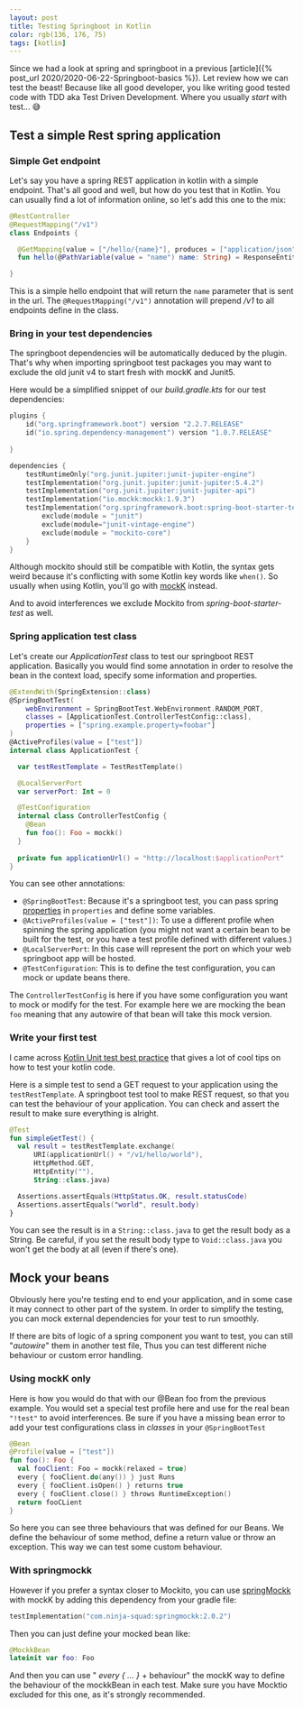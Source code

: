 ```yaml
---
layout: post
title: Testing Springboot in Kotlin
color: rgb(136, 176, 75)
tags: [kotlin]
---
```



Since we had a look at spring and springboot in a previous [article]({% post_url 2020/2020-06-22-Springboot-basics %}).
Let review how we can test the beast! 
Because like all good developer, you like writing good tested code with TDD aka Test Driven Development.
Where you usually _start_ with test... 😅 

## Test a simple Rest spring application

### Simple Get endpoint

Let's say you have a spring REST application in kotlin with a simple endpoint.
That's all good and well, but how do you test that in Kotlin. 
You can usually find a lot of information online, so let's add this one to the mix:

```kotlin
@RestController
@RequestMapping("/v1")
class Endpoints {

  @GetMapping(value = ["/hello/{name}"], produces = ["application/json"])
  fun hello(@PathVariable(value = "name") name: String) = ResponseEntity(name), HttpStatus.OK)

}
```

This is a simple hello endpoint that will return the `name` parameter that is sent in the url.
The `@RequestMapping("/v1")` annotation will prepend _/v1_ to all endpoints define in the class.

### Bring in your test dependencies

The springboot dependencies will be automatically deduced by the plugin.
That's why when importing springboot test packages you may want to exclude the old junit v4 
to start fresh with mockK and Junit5.

Here would be a simplified snippet of our _build.gradle.kts_ for our test dependencies:

```kotlin
plugins {
    id("org.springframework.boot") version "2.2.7.RELEASE"
    id("io.spring.dependency-management") version "1.0.7.RELEASE"
    
}

dependencies {
    testRuntimeOnly("org.junit.jupiter:junit-jupiter-engine")
    testImplementation("org.junit.jupiter:junit-jupiter:5.4.2")
    testImplementation("org.junit.jupiter:junit-jupiter-api")
    testImplementation("io.mockk:mockk:1.9.3")
    testImplementation("org.springframework.boot:spring-boot-starter-test") {
        exclude(module = "junit")
        exclude(module="junit-vintage-engine")
        exclude(module = "mockito-core")
    }
}
```

Although mockito should still be compatible with Kotlin, 
the syntax gets weird because it's conflicting with some Kotlin key words like `when()`.
So usually when using Kotlin, you'll go with [mockK](https://mockk.io/) instead.

And to avoid interferences we exclude Mockito from _spring-boot-starter-test_ as well.

### Spring application test class

Let's create our _ApplicationTest_ class to test our springboot REST application.
Basically you would find some annotation in order to resolve the bean in the context load,
specify some information and properties.

```kotlin
@ExtendWith(SpringExtension::class)
@SpringBootTest(
    webEnvironment = SpringBootTest.WebEnvironment.RANDOM_PORT,
    classes = [ApplicationTest.ControllerTestConfig::class],
    properties = ["spring.example.property=foobar"]
)
@ActiveProfiles(value = ["test"])
internal class ApplicationTest {

  var testRestTemplate = TestRestTemplate()

  @LocalServerPort
  var serverPort: Int = 0

  @TestConfiguration
  internal class ControllerTestConfig {
    @Bean
    fun foo(): Foo = mockk()
  }
  
  private fun applicationUrl() = "http://localhost:$applicationPort"
}   
```

You can see other annotations:

- `@SpringBootTest`: Because it's a springboot test, you can pass spring [properties](https://stackoverflow.com/a/69211792/7747942) in `properties` and define some variables.
- `@ActiveProfiles(value = ["test"])`: To use a different profile when spinning the spring application (you might not want a certain bean to be built for the test, or you have a test profile defined with different values.)
- `@LocalServerPort`: In this case will represent the port on which your web springboot app will be hosted.
- `@TestConfiguration`: This is to define the test configuration, you can mock or update beans there.

The `ControllerTestConfig` is here if you have some configuration you want to mock or modify for the test.
For example here we are mocking the bean `foo` meaning that any autowire of that bean will take this mock version.

### Write your first test

I came across [Kotlin Unit test best practice](https://phauer.com/2018/best-practices-unit-testing-kotlin/) 
that gives a lot of cool tips on how to test your kotlin code.

Here is a simple test to send a GET request to your application using the `testRestTemplate`. 
A springboot test tool to make REST request, so that you can test the behaviour of your application.
You can check and assert the result to make sure everything is alright.


```kotlin
@Test
fun simpleGetTest() {
  val result = testRestTemplate.exchange(
      URI(applicationUrl() + "/v1/hello/world"),
      HttpMethod.GET,
      HttpEntity(""),
      String::class.java)

  Assertions.assertEquals(HttpStatus.OK, result.statusCode)
  Assertions.assertEquals("world", result.body)
}
```

You can see the result is in a `String::class.java` to get the result body as a String.
Be careful, if you set the result body type to `Void::class.java` you won't get the body at all (even if there's one).


## Mock your beans

Obviously here you're testing end to end your application, and in some case it may connect to other part of the system.
In order to simplify the testing, you can mock external dependencies for your test to run smoothly.

If there are bits of logic of a spring component you want to test, you can still "_autowire_" them in another test file,
Thus you can test different niche behaviour or custom error handling.

### Using mockK only

Here is how you would do that with our @Bean foo from the previous example.
You would set a special test profile here and use for the real bean `"!test"` to avoid interferences.
Be sure if you have a missing bean error to add your test configurations class in _classes_ in your `@SpringBootTest`

```kotlin
@Bean
@Profile(value = ["test"])
fun foo(): Foo {
  val fooClient: Foo = mockk(relaxed = true)
  every { fooClient.do(any()) } just Runs
  every { fooClient.isOpen() } returns true
  every { fooClient.close() } throws RuntimeException()
  return fooCLient
}
```

So here you can see three behaviours that was defined for our Beans.
We define the behaviour of some method, define a return value or throw an exception.
This way we can test some custom behaviour.

### With springmockk

However if you prefer a syntax closer to Mockito, you can use [springMockk](https://github.com/Ninja-Squad/springmockk)
with mockK by adding this dependency from your gradle file:

```kotlin
testImplementation("com.ninja-squad:springmockk:2.0.2")
```

Then you can just define your mocked bean like:

```kotlin
@MockkBean
lateinit var foo: Foo
```

And then you can use " _every { ... }_ + behaviour" the mockK way to define the behaviour of the mockkBean
in each test. 
Make sure you have Mocktio excluded for this one, as it's strongly recommended.
